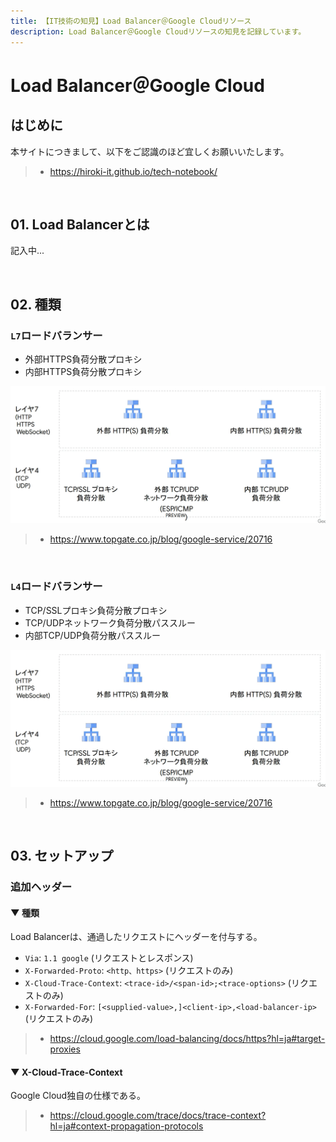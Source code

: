 ```yaml
---
title: 【IT技術の知見】Load Balancer＠Google Cloudリソース
description: Load Balancer＠Google Cloudリソースの知見を記録しています。
---
```


# Load Balancer＠Google Cloud

## はじめに

本サイトにつきまして、以下をご認識のほど宜しくお願いいたします。

> - https://hiroki-it.github.io/tech-notebook/

<br>

## 01. Load Balancerとは

記入中...

<br>

## 02. 種類

### `L7`ロードバランサー

- 外部HTTPS負荷分散プロキシ
- 内部HTTPS負荷分散プロキシ

![google_cloud_load_balancer](https://raw.githubusercontent.com/hiroki-it/tech-notebook-images/master/images/google_cloud_load_balancer.png)

> - https://www.topgate.co.jp/blog/google-service/20716

<br>

### `L4`ロードバランサー

- TCP/SSLプロキシ負荷分散プロキシ
- TCP/UDPネットワーク負荷分散パススルー
- 内部TCP/UDP負荷分散パススルー

![google_cloud_load_balancer](https://raw.githubusercontent.com/hiroki-it/tech-notebook-images/master/images/google_cloud_load_balancer.png)

> - https://www.topgate.co.jp/blog/google-service/20716

<br>

## 03. セットアップ

### 追加ヘッダー

#### ▼ 種類

Load Balancerは、通過したリクエストにヘッダーを付与する。

- `Via`: `1.1 google` (リクエストとレスポンス)
- `X-Forwarded-Proto`: `<http、https>` (リクエストのみ)
- `X-Cloud-Trace-Context`: `<trace-id>/<span-id>;<trace-options>` (リクエストのみ)
- `X-Forwarded-For`: `[<supplied-value>,]<client-ip>,<load-balancer-ip>` (リクエストのみ)

> - https://cloud.google.com/load-balancing/docs/https?hl=ja#target-proxies

#### ▼ X-Cloud-Trace-Context

Google Cloud独自の仕様である。

> - https://cloud.google.com/trace/docs/trace-context?hl=ja#context-propagation-protocols

<br>
